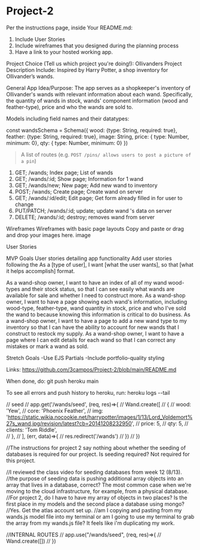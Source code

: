 # Project-2

Per the instructions page, inside Your README.md:
1. Include User Stories
2. Include wireframes that you designed during the planning process
3. Have a link to your hosted working app.

Project Choice (Tell us which project you're doing!): Ollivanders
Project Description
Include: Inspired by Harry Potter, a shop inventory for Ollivander’s wands.

General App Idea/Purpose: The app serves as a shopkeeper's inventory of Ollivander's wands with relevant information about each wand. Specifically, the quantity of wands in stock, wands' component information (wood and feather-type), price and who the wands are sold to.

Models including field names and their datatypes:

const wandsSchema = Schema({
wood: {type: String, required: true},
feather: {type: String, required: true},
image: String,
price: { type: Number, minimum: 0},
qty: { type: Number, minimum: 0}
})


> A list of routes (e.g. `POST /pins/ allows users to post a picture of a pin`)
1. GET; /wands; Index page; List of wands
2. GET; /wands/:id; Show page; Information for 1 wand
3. GET; /wands/new; New page; Add new wand to inventory
4. POST; /wands; Create page; Create wand on server
5. GET; /wands/:id/edit; Edit page; Get form already filled in for user to change
6. PUT/PATCH; /wands/:id; update; update wand 's data on server
7. DELETE; /wands/:id; destroy; removes wand from server

Wireframes
Wireframes with basic page layouts
Copy and paste or drag and drop your images here.
image

User Stories

MVP Goals
User stories detailing app functionality
Add user stories following the As a [type of user], I want [what the user wants], so that [what it helps accomplish] format.

As a wand-shop owner, I want to have an index of all of my wand wood-types and their stock status, so that I can see easily what wands are available for sale and whether I need to construct more.
As a wand-shop owner, I want to have a page showing each wand's information, including wood-type, feather-type, wand quantity in stock, price and who I've sold the wand to because knowing this information is critical to do business.
As a wand-shop owner, I want to have a page to add a new wand type to my inventory so that I can have the ability to account for new wands that I construct to restock my supply.
As a wand-shop owner, I want to have a page where I can edit details for each wand so that I can correct any mistakes or mark a wand as sold.

Stretch Goals
-Use EJS Partials
-Include portfolio-quality styling

Links:
https://github.com/3campos/Project-2/blob/main/README.md

When done, do: git push heroku main

To see all errors and push history to heroku, run: 
heroku logs --tail



// seed
// app.get('/wands/seed', (req, res)=>{
//     Wand.create([
//         {
//     wood: 'Yew',
//     core: 'Phoenix Feather',
//     img: 'https://static.wikia.nocookie.net/harrypotter/images/1/13/Lord_Voldemort%27s_wand.jpg/revision/latest?cb=20141208232950',
//     price: 5,
//     qty: 5, 
//     clients: 'Tom Riddle',  
// },
//     ], (err, data)=>{
//         res.redirect('/wands')
//     })
// })

//The instructions for project 2 say nothing about whether the seeding of databases is required for our project. Is seeding required? Not required for this project.

//I reviewed the class video for seeding databases from week 12 (8/13).
    //the purpose of seeding data is pushing additional array objects into an array that lives in a database, correct? The most common case when we're moving to the cloud infrastructure, for example, from a physical database.
//For project 2, do I have to have my array of objects in two places? Is the first place in my models and the second place a database using mongo?
        //Yes. Get the atlas account set up.
    //am I copying and pasting from my wands.js model file into my terminal or am I going to use my terminal to grab the array from my wands.js file? It feels like i'm duplicating my work.

//INTERNAL ROUTES
// app.use("/wands/seed", (req, res)=>{
//     Wand.create([])
// })